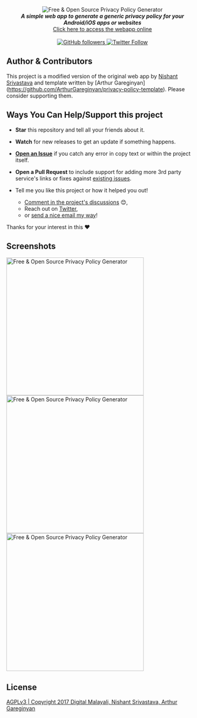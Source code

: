 <div align="center">
  <img src="img/banner.png" alt="Free & Open Source Privacy Policy Generator">
</div>

<div align="center"><strong>
  <em>A simple web app to generate a generic privacy policy for your Android/iOS apps or websites</em>
</strong><br>
<a href="https://app-privacy-policy-generator.nisrulz.com/">Click here to access the webapp online</a></div>

<br>

<div align="center"><a href="https://github.com/digitalmalayali/free-website-or-app-privacy-policy-generator">
  <img src="https://img.shields.io/github/followers/digitalmalayali.svg?style=social&amp;label=Follow" alt="GitHub followers">
</a><a href="https://twitter.com/nisrulz">
  <img src="https://img.shields.io/twitter/follow/digimalayali.svg?style=social" alt="Twitter Follow">
</a>

</div>

## Author & Contributors

This project is a modified version of the original web app by [Nishant Srivastava](https://github.com/nisrulz/nisrulz.github.io#nishant-srivastava) and template written by [Arthur Gareginyan] (https://github.com/ArthurGareginyan/privacy-policy-template). Please consider supporting them.

## Ways You Can Help/Support this project

- **Star** this repository and tell all your friends about it.
- **Watch** for new releases to get an update if something happens.
- [**Open an Issue**](https://github.com/digitalmalayali/free-website-or-app-privacy-policy-generator/issues/new/choose) if you catch any error in copy text or within the project itself.
- **Open a Pull Request** to include support for adding more 3rd party service's links or fixes against [existing issues](https://github.com/digitalmalayali/free-website-or-app-privacy-policy-generator/issues).

- Tell me you like this project or how it helped you out!

  - [Comment in the project's discussions](https://github.com/digitalmalayali/free-website-or-app-privacy-policy-generator/discussions) :blush:,
  - Reach out on [Twitter](https://twitter.com/digimalayali),
  - or [send a nice email my way](mailto:contact@digitalmalayali.in)!

Thanks for your interest in this :heart:

## Screenshots

<img src="img/sc_1.png" alt="Free & Open Source Privacy Policy Generator" width=360 /><img src="img/sc_2.png" alt="Free & Open Source Privacy Policy Generator" width=360 /><img src="img/sc_3.png" alt="Free & Open Source Privacy Policy Generator" width=360 />

## License

[AGPLv3 | Copyright 2017 Digital Malayali, Nishant Srivastava, Arthur Gareginyan](LICENSE)
